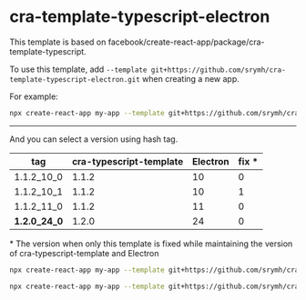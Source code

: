 # cra-template-typescript-electron

This template is based on facebook/create-react-app/package/cra-template-typescript.

To use this template, add `--template git+https://github.com/srymh/cra-template-typescript-electron.git` when creating a new app.	

For example:  

``` sh
npx create-react-app my-app --template git+https://github.com/srymh/cra-template-typescript-electron.git
```

---

And you can select a version using hash tag.

| tag            | cra-typescript-template | Electron | fix \* |
| -------------- | ----------------------- | -------- | ------ |
| 1.1.2_10_0     | 1.1.2                   | 10       | 0      |
| 1.1.2_10_1     | 1.1.2                   | 10       | 1      |
| 1.1.2_11_0     | 1.1.2                   | 11       | 0      |
| **1.2.0_24_0** | 1.2.0                   | 24       | 0      |

\* The version when only this template is fixed while maintaining the version of cra-typescript-template and Electron

``` sh
npx create-react-app my-app --template git+https://github.com/srymh/cra-template-typescript-electron.git#1.1.2_10_1
```

``` sh
npx create-react-app my-app --template git+https://github.com/srymh/cra-template-typescript-electron.git#1.1.2_11_0
```
